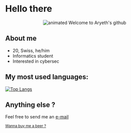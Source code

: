 # Hello there

<p align="center">
  <img src="https://media1.giphy.com/media/xTiIzJSKB4l7xTouE8/giphy.gif?cid=790b761111c389bd1f0b492ba019e17067ccbaf674efb4e6&rid=giphy.gif" alt="animated" />
Welcome to Aryeth's github
</p>

## About me

* 20, Swiss, he/him
* Informatics student
* Interested in cybersec

## My most used languages:

[![Top Langs](https://github-readme-stats.vercel.app/api/top-langs/?username=Aryeth&layout=compact&theme=vision-friendly-dark)](https://github.com/anuraghazra/github-readme-stats)

## Anything else ?

Feel free to send me an [e-mail](mailto:leo.bernard2002@gmail.com)

<sub>[Wanna buy me a beer ?](https://www.paypal.com/paypalme/AryethUnderscore)</sub>
